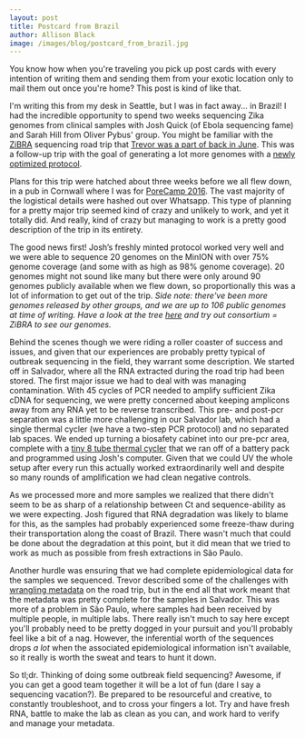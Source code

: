 ```yaml
---
layout: post
title: Postcard from Brazil
author: Allison Black
image: /images/blog/postcard_from_brazil.jpg
---
```


You know how when you're traveling you pick up post cards with every intention of writing them and sending them from your exotic location only to mail them out once you're home? This post is kind of like that.

I'm writing this from my desk in Seattle, but I was in fact away... in Brazil! I had the incredible opportunity to spend two weeks sequencing Zika genomes from clinical samples with Josh Quick (of Ebola sequencing fame) and Sarah Hill from Oliver Pybus' group. You might be familiar with the [ZiBRA](http://www.zibraproject.org/) sequencing road trip that [Trevor was a part of back in June](/blog/zibra-project/). This was a follow-up trip with the goal of generating a lot more genomes with a [newly optimized protocol](http://www.zibraproject.org/blog/a-new-method-for-whole-zika-virus-sequencing/).

Plans for this trip were hatched about three weeks before we all flew down, in a pub in Cornwall where I was for [PoreCamp 2016](http://porecamp.github.io/). The vast majority of the logistical details were hashed out over Whatsapp. This type of planning for a pretty major trip seemed kind of crazy and unlikely to work, and yet it totally did. And really, kind of crazy but managing to work is a pretty good description of the trip in its entirety.

The good news first! Josh’s freshly minted protocol worked very well and we were able to sequence 20 genomes on the MinION with over 75% genome coverage (and some with as high as 98% genome coverage). 20 genomes might not sound like many but there were only around 90 genomes publicly available when we flew down, so proportionally this was a lot of information to get out of the trip. _Side note: there've been more genomes released by other groups, and we are up to 106 public genomes at time of writing. Have a look at the tree [here](http://nextstrain.org/zika/) and try out consortium = ZiBRA to see our genomes._

Behind the scenes though we were riding a roller coaster of success and issues, and given that our experiences are probably pretty typical of outbreak sequencing in the field, they warrant some description. We started off in Salvador, where all the RNA extracted during the road trip had been stored. The first major issue we had to deal with was managing contamination. With 45 cycles of PCR needed to amplify sufficient Zika cDNA for sequencing, we were pretty concerned about keeping amplicons away from any RNA yet to be reverse transcribed. This pre- and post-pcr separation was a little more challenging in our Salvador lab, which had a single thermal cycler (we have a two-step PCR protocol) and no separated lab spaces.  We ended up turning a biosafety cabinet into our pre-pcr area, complete with a [tiny 8 tube thermal cycler](http://www.minipcr.com/product/minipcr-mini8-thermal-cycler/) that we ran off of a battery pack and programmed using Josh's computer. Given that we could UV the whole setup after every run this actually worked extraordinarily well and despite so many rounds of amplification we had clean negative controls.

As we processed more and more samples we realized that there didn't seem to be as sharp of a relationship between Ct and sequence-ability as we were expecting. Josh figured that RNA degradation was likely to blame for this, as the samples had probably experienced some freeze-thaw during their transportation along the coast of Brazil. There wasn't much that could be done about the degradation at this point, but it did mean that we tried to work as much as possible from fresh extractions in São Paulo.

Another hurdle was ensuring that we had complete epidemiological data for the samples we sequenced. Trevor described some of the challenges with [wrangling metadata](http://www.zibraproject.org/blog/metadata-wrangling/) on the road trip, but in the end all that work meant that the metadata was pretty complete for the samples in Salvador. This was more of a problem in São Paulo, where samples had been received by multiple people, in multiple labs. There really isn't much to say here except you'll probably need to be pretty dogged in your pursuit and you'll probably feel like a bit of a nag. However, the inferential worth of the sequences drops _a lot_ when the associated epidemiological information isn't available, so it really is worth the sweat and tears to hunt it down.

So tl;dr. Thinking of doing some outbreak field sequencing? Awesome, if you can get a good team together it will be a lot of fun (dare I say a sequencing vacation?). Be prepared to be resourceful and creative, to constantly troubleshoot, and to cross your fingers a lot. Try and have fresh RNA, battle to make the lab as clean as you can, and work hard to verify and manage your metadata.
